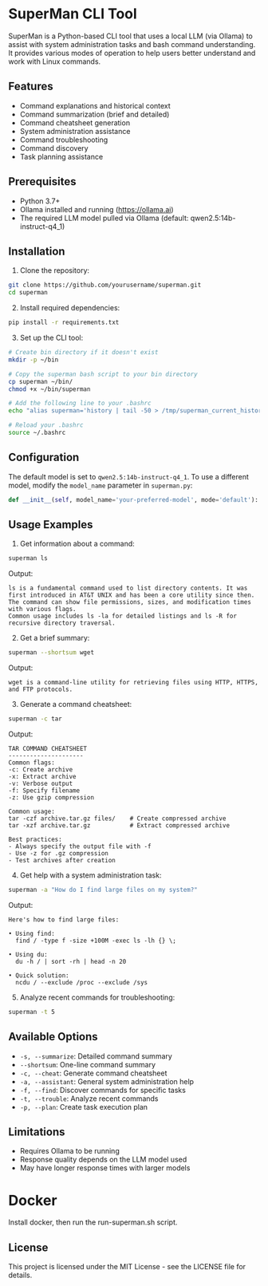# SuperMan CLI Tool

SuperMan is a Python-based CLI tool that uses a local LLM (via Ollama) to assist with system administration tasks and bash command understanding. It provides various modes of operation to help users better understand and work with Linux commands.

## Features

- Command explanations and historical context
- Command summarization (brief and detailed)
- Command cheatsheet generation
- System administration assistance
- Command troubleshooting
- Command discovery
- Task planning assistance

## Prerequisites

- Python 3.7+
- Ollama installed and running (https://ollama.ai)
- The required LLM model pulled via Ollama (default: qwen2.5:14b-instruct-q4_1)

## Installation

1. Clone the repository:
```bash
git clone https://github.com/yourusername/superman.git
cd superman
```

2. Install required dependencies:
```bash
pip install -r requirements.txt
```

3. Set up the CLI tool:
```bash
# Create bin directory if it doesn't exist
mkdir -p ~/bin

# Copy the superman bash script to your bin directory
cp superman ~/bin/
chmod +x ~/bin/superman

# Add the following line to your .bashrc
echo "alias superman='history | tail -50 > /tmp/superman_current_history && ~/bin/superman'" >> ~/.bashrc

# Reload your .bashrc
source ~/.bashrc
```

## Configuration

The default model is set to `qwen2.5:14b-instruct-q4_1`. To use a different model, modify the `model_name` parameter in `superman.py`:

```python
def __init__(self, model_name='your-preferred-model', mode='default'):
```

## Usage Examples

1. Get information about a command:
```bash
superman ls
```
Output:
```
ls is a fundamental command used to list directory contents. It was first introduced in AT&T UNIX and has been a core utility since then.
The command can show file permissions, sizes, and modification times with various flags.
Common usage includes ls -la for detailed listings and ls -R for recursive directory traversal.
```

2. Get a brief summary:
```bash
superman --shortsum wget
```
Output:
```
wget is a command-line utility for retrieving files using HTTP, HTTPS, and FTP protocols.
```

3. Generate a command cheatsheet:
```bash
superman -c tar
```
Output:
```
TAR COMMAND CHEATSHEET
---------------------
Common flags:
-c: Create archive
-x: Extract archive
-v: Verbose output
-f: Specify filename
-z: Use gzip compression

Common usage:
tar -czf archive.tar.gz files/    # Create compressed archive
tar -xzf archive.tar.gz           # Extract compressed archive

Best practices:
- Always specify the output file with -f
- Use -z for .gz compression
- Test archives after creation
```

4. Get help with a system administration task:
```bash
superman -a "How do I find large files on my system?"
```
Output:
```
Here's how to find large files:

• Using find:
  find / -type f -size +100M -exec ls -lh {} \;

• Using du:
  du -h / | sort -rh | head -n 20

• Quick solution:
  ncdu / --exclude /proc --exclude /sys
```

5. Analyze recent commands for troubleshooting:
```bash
superman -t 5
```

## Available Options

- `-s, --summarize`: Detailed command summary
- `--shortsum`: One-line command summary
- `-c, --cheat`: Generate command cheatsheet
- `-a, --assistant`: General system administration help
- `-f, --find`: Discover commands for specific tasks
- `-t, --trouble`: Analyze recent commands
- `-p, --plan`: Create task execution plan

## Limitations

- Requires Ollama to be running
- Response quality depends on the LLM model used
- May have longer response times with larger models

# Docker
Install docker, then run the run-superman.sh script.
## License

This project is licensed under the MIT License - see the LICENSE file for details.
